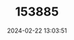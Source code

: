 ---
title: "153885"
category: "Procambarus braswelli"
draft: false
date: 2024-02-22 13:03:51
languages:
  English: ["Waccamaw Crayfish"]
---